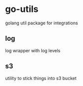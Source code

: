 # go-utils

golang util package for integrations

## log

log wrapper with log levels

## s3

utility to stick things into s3 bucket

